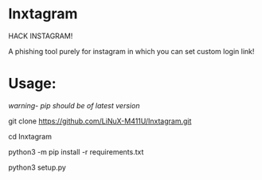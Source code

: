 # Inxtagram
 HACK INSTAGRAM!

A phishing tool purely for instagram in which you can set custom login link!

# Usage:

*warning- pip should be of latest version*

git clone https://github.com/LiNuX-M411U/Inxtagram.git

cd Inxtagram

python3 -m pip install -r requirements.txt

python3 setup.py



